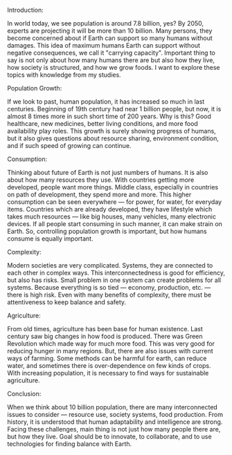 Introduction:

In world today, we see population is around 7.8 billion, yes? By 2050, experts are projecting it will be more than 10 billion. Many persons, they become concerned about if Earth can support so many humans without damages. This idea of maximum humans Earth can support without negative consequences, we call it "carrying capacity". Important thing to say is not only about how many humans there are but also how they live, how society is structured, and how we grow foods. I want to explore these topics with knowledge from my studies.

Population Growth:

If we look to past, human population, it has increased so much in last centuries. Beginning of 19th century had near 1 billion people, but now, it is almost 8 times more in such short time of 200 years. Why is this? Good healthcare, new medicines, better living conditions, and more food availability play roles. This growth is surely showing progress of humans, but it also gives questions about resource sharing, environment condition, and if such speed of growing can continue.

Consumption:

Thinking about future of Earth is not just numbers of humans. It is also about how many resources they use. With countries getting more developed, people want more things. Middle class, especially in countries on path of development, they spend more and more. This higher consumption can be seen everywhere — for power, for water, for everyday items. Countries which are already developed, they have lifestyle which takes much resources — like big houses, many vehicles, many electronic devices. If all people start consuming in such manner, it can make strain on Earth. So, controlling population growth is important, but how humans consume is equally important.

Complexity:

Modern societies are very complicated. Systems, they are connected to each other in complex ways. This interconnectedness is good for efficiency, but also has risks. Small problem in one system can create problems for all systems. Because everything is so tied — economy, production, etc. — there is high risk. Even with many benefits of complexity, there must be attentiveness to keep balance and safety.

Agriculture:

From old times, agriculture has been base for human existence. Last century saw big changes in how food is produced. There was Green Revolution which made way for much more food. This was very good for reducing hunger in many regions. But, there are also issues with current ways of farming. Some methods can be harmful for earth, can reduce water, and sometimes there is over-dependence on few kinds of crops. With increasing population, it is necessary to find ways for sustainable agriculture.

Conclusion:

When we think about 10 billion population, there are many interconnected issues to consider — resource use, society systems, food production. From history, it is understood that human adaptability and intelligence are strong. Facing these challenges, main thing is not just how many people there are, but how they live. Goal should be to innovate, to collaborate, and to use technologies for finding balance with Earth.